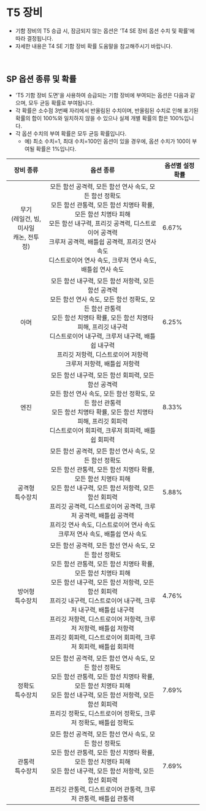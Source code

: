 # T5 장비

- 기함 장비의 T5 승급 시, 잠금되지 않는 옵션은 'T4 SE 장비 옵션 수치 및 확률'에 따라 결정됩니다.
- 자세한 내용은 T4 SE 기함 장비 확률 도움말을 참고해주시기 바랍니다.

<br>

## SP 옵션 종류 및 확률

- 'T5 기함 장비 도면'을 사용하여 승급되는 기함 장비에 부여되는 옵션은 다음과 같으며, 모두 균등 확률로 부여됩니다.
- 각 확률은 소수점 3번째 자리에서 반올림된 수치이며, 반올림된 수치로 인해 표기된 확률의 합이 100%와 일치하지 않을 수 있으나 실제 개별 확률의 합은 100%입니다.
- 각 옵션 수치의 부여 확률은 모두 균등 확률입니다.
  - 예) 최소 수치=1, 최대 수치=100인 옵션이 있을 경우에, 옵션 수치가 100이 부여될 확률은 1%입니다.


| 장비 종류 | 옵션 종류 | 옵션별 설정 확률 |
| :-: | :-: | - |
| 무기<br>(레일건, 빔, 미사일<br>캐논, 전투정) | 모든 함선 공격력, 모든 함선 연사 속도, 모든 함선 정확도<br>모든 함선 관통력, 모든 함선 치명타 확률, 모든 함선 치명타 피해<br>모든 함선 내구력, 프리깃 공격력, 디스트로이어 공격력<br>크루저 공격력, 배틀쉽 공격력, 프리깃 연사 속도<br>디스트로이어 연사 속도, 크루저 연사 속도, 배틀쉽 연사 속도 | 6.67% |
| 아머 | 모든 함선 내구력, 모든 함선 저항력, 모든 함선 공격력<br>모든 함선 연사 속도, 모든 함선 정확도, 모든 함선 관통력<br>모든 함선 치명타 확률, 모든 함선 치명타 피해, 프리깃 내구력<br>디스트로이어 내구력, 크루저 내구력, 배틀쉽 내구력<br>프리깃 저항력, 디스트로이어 저항력<br>크루저 저항력, 배틀쉽 저항력 | 6.25% |
| 엔진 | 모든 함선 내구력, 모든 함선 회피력, 모든 함선 공격력<br>모든 함선 연사 속도, 모든 함선 정확도, 모든 함선 관통력<br>모든 함선 치명타 확률, 모든 함선 치명타 피해, 프리깃 회피력<br>디스트로이어 회피력, 크루저 회피력, 배틀쉽 회피력 | 8.33% |
| 공격형<br>특수장치 | 모든 함선 공격력, 모든 함선 연사 속도, 모든 함선 정확도<br>모든 함선 관통력, 모든 함선 치명타 확률, 모든 함선 치명타 피해<br>모든 함선 내구력, 모든 함선 저항력, 모든 함선 회피력<br>프리깃 공격력, 디스트로이어 공격력, 크루저 공격력, 배틀쉽 공격력<br>프리깃 연사 속도, 디스트로이어 연사 속도<br> 크루저 연사 속도, 배틀쉽 연사 속도 | 5.88% |
| 방어형<br>특수장치 | 모든 함선 공격력, 모든 함선 연사 속도, 모든 함선 정확도<br>모든 함선 관통력, 모든 함선 치명타 확률, 모든 함선 치명타 피해<br>모든 함선 내구력, 모든 함선 저항력, 모든 함선 회피력<br>프리깃 내구력, 디스트로이어 내구력, 크루저 내구력, 배틀쉽 내구력<br>프리깃 저항력, 디스트로이어 저항력, 크루저 저항력, 배틀쉽 저항력<br>프리깃 회피력, 디스트로이어 회피력, 크루저 회피력, 배틀쉽 회피력 | 4.76% |
| 정확도<br>특수장치 | 모든 함선 공격력, 모든 함선 연사 속도, 모든 함선 정확도<br>모든 함선 관통력, 모든 함선 치명타 확률, 모든 함선 치명타 피해<br>모든 함선 내구력, 모든 함선 저항력, 모든 함선 회피력<br>프리깃 정확도, 디스트로이어 정확도, 크루저 정확도, 배틀쉽 정확도 | 7.69% |
| 관통력<br>특수장치 | 모든 함선 공격력, 모든 함선 연사 속도, 모든 함선 정확도<br>모든 함선 관통력, 모든 함선 치명타 확률, 모든 함선 치명타 피해<br>모든 함선 내구력, 모든 함선 저항력, 모든 함선 회피력<br>프리깃 관통력, 디스트로이어 관통력, 크루저 관통력, 배틀쉽 관통력 | 7.69% |